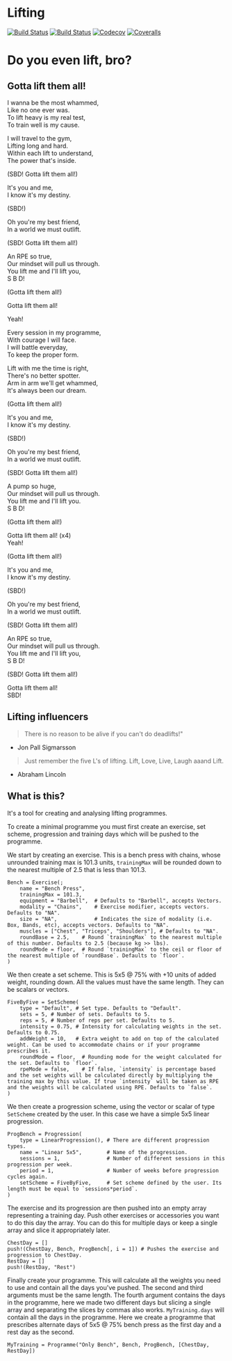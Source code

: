 # Lifting

[![Build Status](https://travis-ci.com/dcelisgarza/Lifting.jl.svg?branch=master)](https://travis-ci.com/dcelisgarza/Lifting.jl)
[![Build Status](https://ci.appveyor.com/api/projects/status/github/dcelisgarza/Lifting.jl?svg=true)](https://ci.appveyor.com/project/dcelisgarza/Lifting-jl)
[![Codecov](https://codecov.io/gh/dcelisgarza/Lifting.jl/branch/master/graph/badge.svg)](https://codecov.io/gh/dcelisgarza/Lifting.jl)
[![Coveralls](https://coveralls.io/repos/github/dcelisgarza/Lifting.jl/badge.svg?branch=master)](https://coveralls.io/github/dcelisgarza/Lifting.jl?branch=master)
# Do you even lift, bro?
## Gotta lift them all!
I wanna be the most whammed,  
Like no one ever was.  
To lift heavy is my real test,  
To train well is my cause.  

I will travel to the gym,  
Lifting long and hard.  
Within each lift to understand,  
The power that's inside.  

(SBD! Gotta lift them all!)

It's you and me,  
I know it's my destiny.  

(SBD!)

Oh you're my best friend,  
In a world we must outlift.  

(SBD! Gotta lift them all!)

An RPE so true,  
Our mindset will pull us through.  
You lift me and I'll lift you,  
S B D!

(Gotta lift them all!)

Gotta lift them all!

Yeah!

Every session in my programme,  
With courage I will face.  
I will battle everyday,  
To keep the proper form.  

Lift with me the time is right,  
There's no better spotter.  
Arm in arm we'll get whammed,  
It's always been our dream.  

(Gotta lift them all!)

It's you and me,  
I know it's my destiny.  

(SBD!)

Oh you're my best friend,  
In a world we must outlift.  

(SBD! Gotta lift them all!)

A pump so huge,  
Our mindset will pull us through.  
You lift me and I'll lift you.  
S B D!

(Gotta lift them all!)

Gotta lift them all! (x4)  
Yeah!

(Gotta lift them all!)

It's you and me,  
I know it's my destiny.

(SBD!)

Oh you're my best friend,  
In a world we must outlift.

(SBD! Gotta lift them all!)

An RPE so true,  
Our mindset will pull us through.  
You lift me and I'll lift you,  
S B D!

(SBD! Gotta lift them all!)

Gotta lift them all!  
SBD!

## Lifting influencers
> There is no reason to be alive if you can't do deadlifts!"
- Jon Pall Sigmarsson

> Just remember the five L's of lifting. Lift, Love, Live, Laugh aaand Lift.
- Abraham Lincoln

## What is this?
It's a tool for creating and analysing lifting programmes.

To create a minimal programme you must first create an exercise, set scheme, progression and training days which will be pushed to the programme.

We start by creating an exercise. This is a bench press with chains, whose unrounded training max is 101.3 units, `trainingMax` will be rounded down to the nearest multiple of 2.5 that is less than 101.3.
```
Bench = Exercise(;
    name = "Bench Press",
    trainingMax = 101.3,
    equipment = "Barbell",  # Defaults to "Barbell", accepts Vectors.
    modality = "Chains",    # Exercise modifier, accepts vectors. Defaults to "NA".
    size = "NA",            # Indicates the size of modality (i.e. Box, Bands, etc), accepts vectors. Defaults to "NA".
    muscles = ["Chest", "Triceps", "Shoulders"], # Defaults to "NA".
    roundBase = 2.5,    # Round `trainingMax` to the nearest multiple of this number. Defaults to 2.5 (because kg >> lbs).
    roundMode = floor,  # Round `trainingMax` to the ceil or floor of the nearest multiple of `roundBase`. Defaults to `floor`.
)
```

We then create a set scheme. This is 5x5 @ 75% with +10 units of added weight, rounding down. All the values must have the same length. They can be scalars or vectors.
```
FiveByFive = SetScheme(
    type = "Default", # Set type. Defaults to "Default".
    sets = 5, # Number of sets. Defaults to 5.
    reps = 5, # Number of reps per set. Defaults to 5.
    intensity = 0.75, # Intensity for calculating weights in the set. Defaults to 0.75.
    addWeight = 10,   # Extra weight to add on top of the calculated weight. Can be used to accommodate chains or if your programme prescribes it.
    roundMode = floor,  # Rounding mode for the weight calculated for the set. Defaults to `floor`.
    rpeMode = false,    # If false, `intensity` is percentage based and the set weights will be calculated directly by multiplying the training max by this value. If true `intensity` will be taken as RPE and the weights will be calculated using RPE. Defaults to `false`.
)
```

We then create a progression scheme, using the vector or scalar of type `SetScheme` created by the user. In this case we have a simple 5x5 linear progression.
```
ProgBench = Progression(
    type = LinearProgression(), # There are different progression types.
    name = "Linear 5x5",        # Name of the progression.
    sessions = 1,               # Number of different sessions in this progression per week.
    period = 1,                 # Number of weeks before progression cycles again.
    setScheme = FiveByFive,     # Set scheme defined by the user. Its length must be equal to `sessions*period`.
)
```

The exercise and its progression are then pushed into an empty array representing a training day. Push other exercises or accessories you want to do this day the array. You can do this for multiple days or keep a single array and slice it appropriately later.
```
ChestDay = []
push!(ChestDay, Bench, ProgBench[, i = 1]) # Pushes the exercise and progression to ChestDay.
RestDay = []
push!(RestDay, "Rest")
```

Finally create your programme. This will calculate all the weights you need to use and contain all the days you've pushed. The second and third arguments must be the same length. The fourth argument contains the days in the programme, here we made two different days but slicing a single array and separating the slices by commas also works. `MyTraining.days` will contain all the days in the programme. Here we create a programme that prescribes alternate days of 5x5 @ 75% bench press as the first day and a rest day as the second.
```
MyTraining = Programme("Only Bench", Bench, ProgBench, [ChestDay, RestDay])
```
